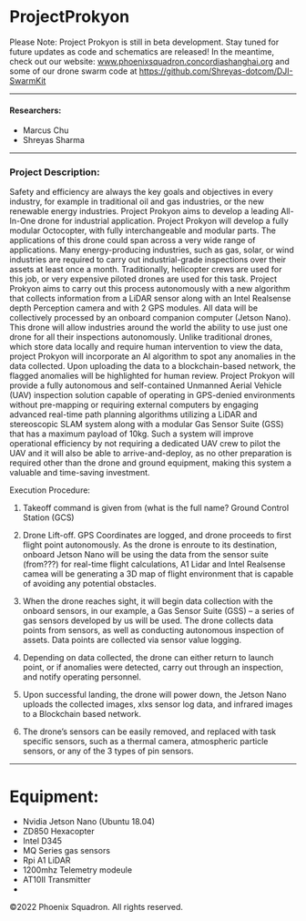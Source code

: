 # ProjectProkyon


Please Note: 
Project Prokyon is still in beta development. Stay tuned for future updates as code and schematics are released!
In the meantime, check out our website: www.phoenixsquadron.concordiashanghai.org and some of our drone swarm code at https://github.com/Shreyas-dotcom/DJI-SwarmKit


***
#### Researchers: 
- Marcus Chu 
- Shreyas Sharma 


***

### Project Description: 

Safety and efficiency are always the key goals and objectives in every industry, for example in traditional oil and gas industries, or the new renewable energy industries. Project Prokyon aims to develop a leading All-In-One drone for industrial application. Project Prokyon will develop a fully modular Octocopter, with fully interchangeable and modular parts. The applications of this drone could span across a very wide range of applications. Many energy-producing industries, such as gas, solar, or wind industries are required to carry out industrial-grade inspections over their assets at least once a month. Traditionally, helicopter crews are used for this job, or very expensive piloted drones are used for this task. Project Prokyon aims to carry out this process autonomously with a new algorithm that collects information from a LiDAR sensor along with an Intel Realsense depth Perception camera and with 2 GPS modules. All data will be collectively processed by an onboard companion computer (Jetson Nano). This drone will allow industries around the world the ability to use just one drone for all their inspections autonomously. Unlike traditional drones, which store data locally and require human intervention to view the data, project Prokyon will incorporate an AI algorithm to spot any anomalies in the data collected. Upon uploading the data to a blockchain-based network, the flagged anomalies will be highlighted for human review. Project Prokyon will provide a fully autonomous and self-contained Unmanned Aerial Vehicle (UAV) inspection solution capable of operating in GPS-denied environments without pre-mapping or requiring external computers by engaging advanced real-time path planning algorithms utilizing a LiDAR and stereoscopic SLAM system along with a modular Gas Sensor Suite (GSS) that has a maximum payload of 10kg. Such a system will improve operational efficiency by not requiring a dedicated UAV crew to pilot the UAV and it will also be able to arrive-and-deploy, as no other preparation is required other than the drone and ground equipment, making this system a valuable and time-saving investment. 

Execution Procedure:  

1. Takeoff command is given from (what is the full name? Ground Control Station (GCS)  

2. Drone Lift-off. GPS Coordinates are logged, and drone proceeds to first flight point autonomously. As the drone is enroute to its destination, onboard Jetson Nano will be using the data from the sensor suite (from???) for real-time flight calculations, A1 Lidar and Intel Realsense camea will be generating a 3D map of flight environment that is capable of avoiding any potential obstacles.  

3. When the drone reaches sight, it will begin data collection with the onboard sensors, in our example, a Gas Sensor Suite (GSS) – a series of gas sensors developed by us will be used. The drone collects data points from sensors, as well as conducting autonomous inspection of assets. Data points are collected via sensor value logging. 

4. Depending on data collected, the drone can either return to launch point, or if anomalies were detected, carry out through an inspection, and notify operating personnel.  

5. Upon successful landing, the drone will power down, the Jetson Nano uploads the collected images, xlxs sensor log data, and infrared images to a Blockchain based network.  

6. The drone’s sensors can be easily removed, and replaced with task specific sensors, such as a thermal camera, atmospheric particle sensors, or any of the 3 types of pin sensors.  

***
# Equipment: 

* Nvidia Jetson Nano (Ubuntu 18.04)
* ZD850 Hexacopter
* Intel D345
* MQ Series gas sensors
* Rpi A1 LiDAR
* 1200mhz Telemetry modeule
* AT10II Transmitter
* 




©2022 Phoenix Squadron. All rights reserved.

